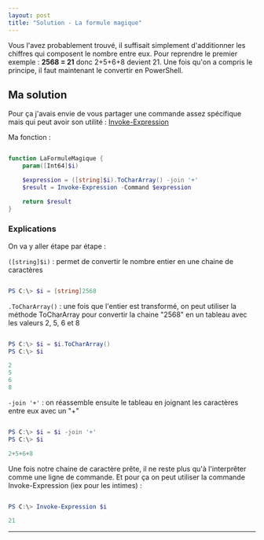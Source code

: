 ```yaml
---
layout: post
title: "Solution - La formule magique"
---
```


Vous l'avez probablement trouvé, il suffisait simplement d'additionner les chiffres qui composent le nombre entre eux. Pour reprendre le premier exemple : **2568 = 21** donc 2+5+6+8 devient 21. Une fois qu'on a compris le principe, il faut maintenant le convertir en PowerShell. 

## Ma solution

Pour ça j'avais envie de vous partager une commande assez spécifique mais qui peut avoir son utilité : [Invoke-Expression](https://docs.microsoft.com/en-us/powershell/module/microsoft.powershell.utility/invoke-expression)

Ma fonction :

```powershell

function LaFormuleMagique {
    param([Int64]$i)

    $expression = ([string]$i).ToCharArray() -join '+'
    $result = Invoke-Expression -Command $expression

    return $result
}

```

### Explications

On va y aller étape par étape :

`([string]$i)` : permet de convertir le nombre entier en une chaine de caractères

```powershell

PS C:\> $i = [string]2568

```

`.ToCharArray()` : une fois que l'entier est transformé, on peut utiliser la méthode ToCharArray pour convertir la chaine "2568" en un tableau avec les valeurs 2, 5, 6 et 8

```powershell

PS C:\> $i = $i.ToCharArray()
PS C:\> $i

2
5
6
8

```

`-join '+'` : on réassemble ensuite le tableau en joignant les caractères entre eux avec un "+"

```powershell

PS C:\> $i = $i -join '+'
PS C:\> $i

2+5+6+8

```

Une fois notre chaine de caractère prête, il ne reste plus qu'à l'interprêter comme une ligne de commande. Et pour ça on peut utiliser la commande Invoke-Expression (iex pour les intimes) :

```powershell

PS C:\> Invoke-Expression $i

21

```

---